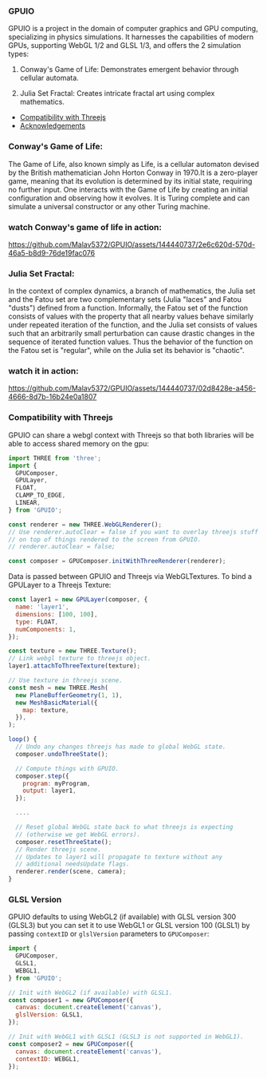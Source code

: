 ### GPUIO

GPUIO is a project in the domain of computer graphics and GPU computing, specializing in physics simulations. It harnesses the capabilities of modern GPUs, supporting WebGL 1/2 and GLSL 1/3, and offers the 2 simulation types:

1. Conway's Game of Life: Demonstrates emergent behavior through cellular automata.

2. Julia Set Fractal: Creates intricate fractal art using complex mathematics.

- [Compatibility with Threejs](#compatibility-with-threejs)
- [Acknowledgements](#acknowledgements)


### Conway's Game of Life:
The Game of Life, also known simply as Life, is a cellular automaton devised by the British mathematician John Horton Conway in 1970.It is a zero-player game, meaning that its evolution is determined by its initial state, requiring no further input. One interacts with the Game of Life by creating an initial configuration and observing how it evolves. It is Turing complete and can simulate a universal constructor or any other Turing machine.

### watch Conway's game of life in action: 


https://github.com/Malav5372/GPUIO/assets/144440737/2e6c620d-570d-46a5-b8d9-76de19fac076

 
### Julia Set Fractal:
In the context of complex dynamics, a branch of mathematics, the Julia set and the Fatou set are two complementary sets (Julia "laces" and Fatou "dusts") defined from a function. Informally, the Fatou set of the function consists of values with the property that all nearby values behave similarly under repeated iteration of the function, and the Julia set consists of values such that an arbitrarily small perturbation can cause drastic changes in the sequence of iterated function values. Thus the behavior of the function on the Fatou set is "regular", while on the Julia set its behavior is "chaotic".

### watch it in action:

https://github.com/Malav5372/GPUIO/assets/144440737/02d8428e-a456-4666-8d7b-16b24e0a1807


### Compatibility with Threejs

GPUIO can share a webgl context with Threejs so that both libraries will be able to access shared memory on the gpu:

```js
import THREE from 'three';
import {
  GPUComposer,
  GPULayer,
  FLOAT,
  CLAMP_TO_EDGE,
  LINEAR,
} from 'GPUIO';

const renderer = new THREE.WebGLRenderer();
// Use renderer.autoClear = false if you want to overlay threejs stuff
// on top of things rendered to the screen from GPUIO.
// renderer.autoClear = false;

const composer = GPUComposer.initWithThreeRenderer(renderer);
```

Data is passed between GPUIO and Threejs via WebGLTextures.  To bind a GPULayer to a Threejs Texture:

```js
const layer1 = new GPULayer(composer, {
  name: 'layer1',
  dimensions: [100, 100],
  type: FLOAT,
  numComponents: 1,
});

const texture = new THREE.Texture();
// Link webgl texture to threejs object.
layer1.attachToThreeTexture(texture);

// Use texture in threejs scene.
const mesh = new THREE.Mesh(
  new PlaneBufferGeometry(1, 1),
  new MeshBasicMaterial({
    map: texture,
  }),
);

loop() {
  // Undo any changes threejs has made to global WebGL state.
  composer.undoThreeState();

  // Compute things with GPUIO.
  composer.step({
    program: myProgram,
    output: layer1,
  });

  ....

  // Reset global WebGL state back to what threejs is expecting
  // (otherwise we get WebGL errors).
  composer.resetThreeState();
  // Render threejs scene.
  // Updates to layer1 will propagate to texture without any
  // additional needsUpdate flags.
  renderer.render(scene, camera);
}
```

### GLSL Version

GPUIO defaults to using WebGL2 (if available) with GLSL version 300 (GLSL3) but you can set it to use WebGL1 or GLSL version 100 (GLSL1) by passing `contextID` or `glslVersion` parameters to `GPUComposer`:

```js
import {
  GPUComposer,
  GLSL1,
  WEBGL1,
} from 'GPUIO';

// Init with WebGL2 (if available) with GLSL1.
const composer1 = new GPUComposer({
  canvas: document.createElement('canvas'),
  glslVersion: GLSL1,
});

// Init with WebGL1 with GLSL1 (GLSL3 is not supported in WebGL1).
const composer2 = new GPUComposer({
  canvas: document.createElement('canvas'),
  contextID: WEBGL1,
});
```



